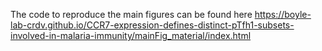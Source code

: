 The code to reproduce the main figures can be found here  https://boyle-lab-crdv.github.io/CCR7-expression-defines-distinct-pTfh1-subsets-involved-in-malaria-immunity/mainFig_material/index.html
